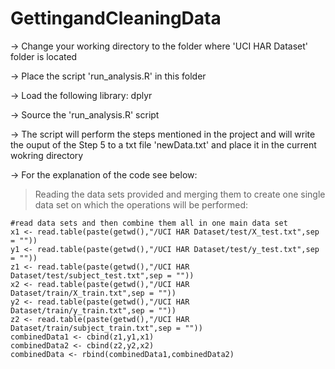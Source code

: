 # GettingandCleaningData

-> Change your working directory to the folder where 'UCI HAR Dataset' folder is located

-> Place the script 'run_analysis.R' in this folder

-> Load the following library: dplyr

-> Source the 'run_analysis.R' script

-> The script will perform the steps mentioned in the project and will write the ouput of the Step 5 to a txt file 'newData.txt'    and place it in the current wokring directory

-> For the explanation of the code see below:

> Reading the data sets provided and merging them to create one single data set on which the operations will be performed:

```{r}
#read data sets and then combine them all in one main data set
x1 <- read.table(paste(getwd(),"/UCI HAR Dataset/test/X_test.txt",sep = ""))
y1 <- read.table(paste(getwd(),"/UCI HAR Dataset/test/y_test.txt",sep = ""))
z1 <- read.table(paste(getwd(),"/UCI HAR Dataset/test/subject_test.txt",sep = ""))
x2 <- read.table(paste(getwd(),"/UCI HAR Dataset/train/X_train.txt",sep = ""))
y2 <- read.table(paste(getwd(),"/UCI HAR Dataset/train/y_train.txt",sep = ""))
z2 <- read.table(paste(getwd(),"/UCI HAR Dataset/train/subject_train.txt",sep = ""))
combinedData1 <- cbind(z1,y1,x1)
combinedData2 <- cbind(z2,y2,x2)
combinedData <- rbind(combinedData1,combinedData2)
```

